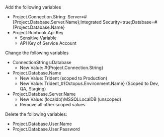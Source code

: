 Add the following variables
- Project.Connection.String: Server=#{Project.Database.Server.Name};Integrated Security=true;Database=#{Project.Database.Name}
- Project.Runbook.Api.Key
    - Sensitive Variable
    - API Key of Service Account

Change the following variables
- ConnectionStrings:Database
    - New Value: #{Project.Connection.String}
- Project.Database.Name
    - New Value: Trident (scoped to Production)
    - New Value: Trident_#{Octopus.Environment.Name} (Scoped to Dev, QA, Staging)
- Project.Database.Server.Name
    - New Value: (localdb)\MSSQLLocalDB (unscoped)
    - Remove all other scoped values

Delete the following variables:
- Project.Database.User.Name
- Project.Database.User.Password
